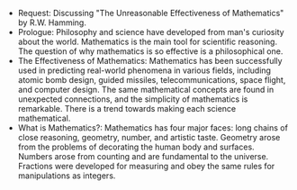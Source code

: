 - Request: Discussing "The Unreasonable Effectiveness of Mathematics" by R.W. Hamming.
- Prologue: Philosophy and science have developed from man's curiosity about the world. Mathematics is the main tool for scientific reasoning. The question of why mathematics is so effective is a philosophical one.
- The Effectiveness of Mathematics: Mathematics has been successfully used in predicting real-world phenomena in various fields, including atomic bomb design, guided missiles, telecommunications, space flight, and computer design. The same mathematical concepts are found in unexpected connections, and the simplicity of mathematics is remarkable. There is a trend towards making each science mathematical.
- What is Mathematics?: Mathematics has four major faces: long chains of close reasoning, geometry, number, and artistic taste. Geometry arose from the problems of decorating the human body and surfaces. Numbers arose from counting and are fundamental to the universe. Fractions were developed for measuring and obey the same rules for manipulations as integers.
